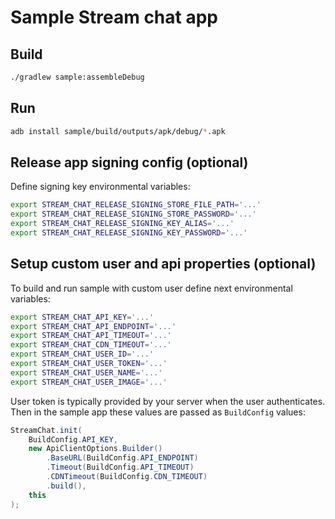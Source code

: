 # Sample Stream chat app
## Build
```bash
./gradlew sample:assembleDebug
```
## Run
```bash
adb install sample/build/outputs/apk/debug/*.apk
```
## Release app signing config (optional)
Define signing key environmental variables:
```bash
export STREAM_CHAT_RELEASE_SIGNING_STORE_FILE_PATH='...'
export STREAM_CHAT_RELEASE_SIGNING_STORE_PASSWORD='...'
export STREAM_CHAT_RELEASE_SIGNING_KEY_ALIAS='...'
export STREAM_CHAT_RELEASE_SIGNING_KEY_PASSWORD='...'
```
## Setup custom user and api properties (optional)
To build and run sample with custom user define next environmental variables:
```bash
export STREAM_CHAT_API_KEY='...'
export STREAM_CHAT_API_ENDPOINT='...'
export STREAM_CHAT_API_TIMEOUT='...'
export STREAM_CHAT_CDN_TIMEOUT='...'
export STREAM_CHAT_USER_ID='...'
export STREAM_CHAT_USER_TOKEN='...'
export STREAM_CHAT_USER_NAME='...'
export STREAM_CHAT_USER_IMAGE='...'
```
User token is typically provided by your server when the user authenticates.
Then in the sample app these values are passed as `BuildConfig` values:
```java
StreamChat.init(
    BuildConfig.API_KEY,
    new ApiClientOptions.Builder()
        .BaseURL(BuildConfig.API_ENDPOINT)
        .Timeout(BuildConfig.API_TIMEOUT)
        .CDNTimeout(BuildConfig.CDN_TIMEOUT)
        .build(),
    this
);
```